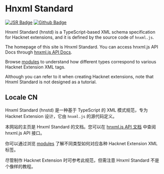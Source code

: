 # Hnxml Standard

[![JSR Badge](https://jsr.io/badges/@modernschoolproject/hnxml)](https://jsr.io/@modernschoolproject/hnxml)
[![Github Badge](https://img.shields.io/badge/Github-hnxml-black?logo=github)](https://github.com/Modern-School/hnxml)

Hnxml Standard (hnstd) is a TypeScript-based XML schema specification for
Hacknet extensions, and it is defined by the source code of `hnxml.js`.

The homepage of this site is Hnxml Standard. You can access hnxml.js API Docs
through [hnxml.js API Docs](https://hnxml.js.org/api).

Browse [modules](./modules.html) to understand how different types correspond to
various Hacknet Extension XML tags.

Although you can refer to it when creating Hacknet extensions, note that Hnxml
Standard is not designed as a tutorial.

## Locale CN

Hnxml Standard (hnstd) 是一种基于 TypeScript 的 XML 模式规范，专为 Hacknet
Extension 设计，它由 `hnxml.js` 的源代码定义。

本网站的主页是 Hnxml Standard 的文档。您可以在
[hnxml.js API 文档](https://hnxml.js.org/api) 中查阅 hnxml.js API 接口。

你可以通过浏览 [modules](./modules.html) 了解不同类型如何对应各种 Hacknet
Extension XML 标签。

尽管制作 Hacknet Extension 时可参考此规范，但需注意 Hnxml Standard
不是个像样的教程。
